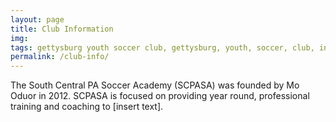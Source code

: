 ```yaml
---
layout: page
title: Club Information
img: 
tags: gettysburg youth soccer club, gettysburg, youth, soccer, club, information, playing opportunities, leagues, tournaments, facilities
permalink: /club-info/
---
```

The South Central PA Soccer Academy (SCPASA) was founded by Mo Oduor in 2012. SCPASA is focused on providing year round, professional training and coaching to [insert text].
